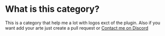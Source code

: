 # What is this category?

This is a category that help me a lot with logos exct of the plugin. Also if you want add your arte just create a pull request or [Contact me on Discord](http://discordapp.com/users/689841358600536096)
